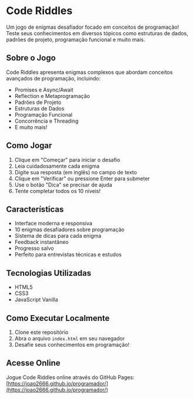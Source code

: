 # Code Riddles

Um jogo de enigmas desafiador focado em conceitos de programação! Teste seus conhecimentos em diversos tópicos como estruturas de dados, padrões de projeto, programação funcional e muito mais.

## Sobre o Jogo

Code Riddles apresenta enigmas complexos que abordam conceitos avançados de programação, incluindo:
- Promises e Async/Await
- Reflection e Metaprogramação
- Padrões de Projeto
- Estruturas de Dados
- Programação Funcional
- Concorrência e Threading
- E muito mais!

## Como Jogar

1. Clique em "Começar" para iniciar o desafio
2. Leia cuidadosamente cada enigma
3. Digite sua resposta (em inglês) no campo de texto
4. Clique em "Verificar" ou pressione Enter para submeter
5. Use o botão "Dica" se precisar de ajuda
6. Tente completar todos os 10 níveis!

## Características

- Interface moderna e responsiva
- 10 enigmas desafiadores sobre programação
- Sistema de dicas para cada enigma
- Feedback instantâneo
- Progresso salvo
- Perfeito para entrevistas técnicas e estudos

## Tecnologias Utilizadas

- HTML5
- CSS3
- JavaScript Vanilla

## Como Executar Localmente

1. Clone este repositório
2. Abra o arquivo `index.html` em seu navegador
3. Desafie seus conhecimentos em programação!

## Acesse Online

Jogue Code Riddles online através do GitHub Pages: [https://joao2666.github.io/programador/](https://joao2666.github.io/programador/)
